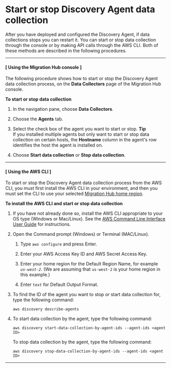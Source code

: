 # Start or stop Discovery Agent data collection<a name="start-agent-data-collection"></a>

After you have deployed and configured the Discovery Agent, if data collections stops you can restart it\. You can start or stop data collection through the console or by making API calls through the AWS CLI\. Both of these methods are described in the following procedures\. 

------
#### [ Using the Migration Hub console ]

The following procedure shows how to start or stop the Discovery Agent data collection process, on the **Data Collectors** page of the Migration Hub console\. 

**To start or stop data collection**

1. In the navigation pane, choose **Data Collectors**\.

1. Choose the **Agents** tab\.

1. Select the check box of the agent you want to start or stop\.
**Tip**  
If you installed multiple agents but only want to start or stop data collection on certain hosts, the **Hostname** column in the agent's row identifies the host the agent is installed on\.

1. Choose **Start data collection** or **Stop data collection**\.

------
#### [ Using the AWS CLI ]

To start or stop the Discovery Agent data collection process from the AWS CLI, you must first install the AWS CLI in your environment, and then you must set the CLI to use your selected [Migration Hub home region](https://docs.aws.amazon.com/migrationhub/latest/ug/home-region.html)\.

**To install the AWS CLI and start or stop data collection**

1. If you have not already done so, install the AWS CLI appropriate to your OS type \(Windows or Mac/Linux\)\. See the [AWS Command Line Interface User Guide](https://docs.aws.amazon.com/cli/latest/userguide/) for instructions\.

1. Open the Command prompt \(Windows\) or Terminal \(MAC/Linux\)\.

   1. Type `aws configure` and press Enter\.

   1. Enter your AWS Access Key ID and AWS Secret Access Key\.

   1. Enter your home region for the Default Region Name, for example *`us-west-2`*\. \(We are assuming that `us-west-2` is your home region in this example\.\)

   1. Enter `text` for Default Output Format\.

1. To find the ID of the agent you want to stop or start data collection for, type the following command:

   ```
   aws discovery describe-agents
   ```

1. To start data collection by the agent, type the following command:

   ```
   aws discovery start-data-collection-by-agent-ids --agent-ids <agent ID>
   ```

   To stop data collection by the agent, type the following command:

   ```
   aws discovery stop-data-collection-by-agent-ids --agent-ids <agent ID>
   ```

   

------